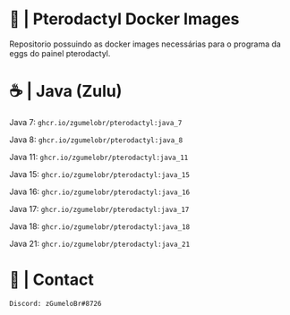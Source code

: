 # 🦖 | Pterodactyl Docker Images

Repositorio possuindo as docker images necessárias para o programa da eggs do painel pterodactyl.

# ☕️ | Java (Zulu)

Java 7: ```ghcr.io/zgumelobr/pterodactyl:java_7```

Java 8: ```ghcr.io/zgumelobr/pterodactyl:java_8```

Java 11: ```ghcr.io/zgumelobr/pterodactyl:java_11```

Java 15: ```ghcr.io/zgumelobr/pterodactyl:java_15```

Java 16: ```ghcr.io/zgumelobr/pterodactyl:java_16```

Java 17: ```ghcr.io/zgumelobr/pterodactyl:java_17```

Java 18: ```ghcr.io/zgumelobr/pterodactyl:java_18```

Java 21: ```ghcr.io/zgumelobr/pterodactyl:java_21```

# 📁 | Contact

```Discord: zGumeloBr#8726```
